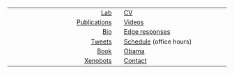 <table align="center" border="0">
  <tr>
    <td width="300" align="right"><a href="https://meclab.org">Lab</a></td>
    <td rowspan="6"><img src="img/Josh.png" width="240"></td>
    <td  width="300"><a href="https://jbongard.github.io/docs/CV.pdf">CV</a></td>
  </tr>
  <tr>
    <td align="right"><a href="papers.html">Publications</a></td>
    <td><a href="https://www.youtube.com/results?search_query=josh+bongard">Videos</a></td>
  </tr>
  <tr>
    <td align="right"><a href="bio.md">Bio</a></td>
    <td><a href="https://www.edge.org/memberbio/joshua_bongard">Edge responses</a></td>
  </tr>
  <tr>
    <td align="right"><a href="https://twitter.com/DoctorJosh">Tweets</a></td>
    <td><a href="https://docs.google.com/document/d/1h1VcI8Iu82JdxrXvUVwXZt2_UDqp-i6ZfL4atu4DdME/edit?usp=sharing">Schedule</a> (office hours)</td>
  </tr>
  <tr>
    <td align="right"><a href="https://www.amazon.com/o/ASIN/0262162393/ref=s9_asin_title/103-1396384-1927027">Book</a></td>
    <td><a href="https://jbongard.github.io/img/2010_PECASE_HiRes.png">Obama</a></td>
  </tr>
  <tr>
    <td align="right"><a href="https://xenobots.github.io/">Xenobots</a></td>
    <td><a href="https://www.uvm.edu/cems/cs/profiles/josh_bongard">Contact</a></td>
  </tr>
</table>
